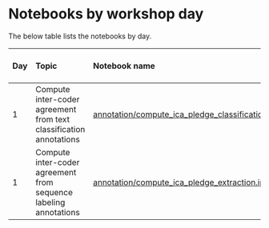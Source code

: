 # Notebooks by workshop day 

The below table lists the notebooks by day.

| Day | Topic | Notebook name | Keywords | *Google Colab* link |
|:--- |:----- |:------------- |:-------- |:-------------------:| 
| 1   | Compute inter-coder agreement from text classification annotations | [annotation/compute_ica_pledge_classification.ipynb](./annotation/compute_ica_pledge_classification.ipynb) | content analysis, annotation, reliability, text classification | |
| 1   | Compute inter-coder agreement from sequence labeling annotations | [annotation/compute_ica_pledge_extraction.ipynb](./annotation/compute_ica_pledge_extraction.ipynb) | content analysis, annotation, reliability, sequence labeling | |

